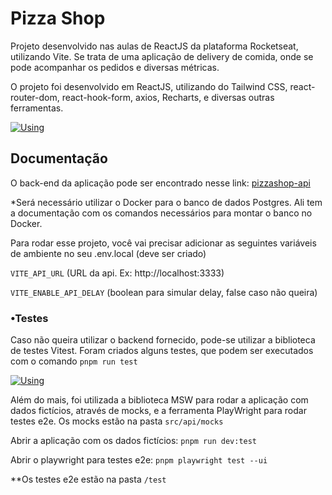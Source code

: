 
# Pizza Shop

Projeto desenvolvido nas aulas de ReactJS da plataforma Rocketseat, utilizando Vite. Se trata de uma aplicação de delivery de comida, onde se pode acompanhar os pedidos e diversas métricas.

O projeto foi desenvolvido em ReactJS, utilizando do Tailwind CSS, react-router-dom, react-hook-form, axios, Recharts, e diversas outras ferramentas.

[![Using](https://skillicons.dev/icons?i=react,vite,tailwind&perline=3)](https://skillicons.dev)
## Documentação

O back-end da aplicação pode ser encontrado nesse link: [pizzashop-api](https://github.com/rocketseat-education/pizzashop-api)

*Será necessário utilizar o Docker para o banco de dados Postgres. Ali tem a documentação com os comandos necessários para montar o banco no Docker.

Para rodar esse projeto, você vai precisar adicionar as seguintes variáveis de ambiente no seu .env.local (deve ser criado)

`VITE_API_URL` (URL da api. Ex: http://localhost:3333)

`VITE_ENABLE_API_DELAY` (boolean para simular delay, false caso não queira)


### •Testes 


Caso não queira utilizar o backend fornecido, pode-se utilizar a biblioteca de testes Vitest. Foram criados alguns testes, que podem ser executados com o comando `pnpm run test`

[![Using](https://skillicons.dev/icons?i=vitest&perline=3)](https://skillicons.dev)

Além do mais, foi utilizada a biblioteca MSW para rodar a aplicação com dados fictícios, através de mocks, e a ferramenta PlayWright para rodar testes e2e. Os mocks estão na pasta `src/api/mocks`

Abrir a aplicação com os dados fictícios: `pnpm run dev:test`

Abrir o playwright para testes e2e: `pnpm playwright test --ui`

**Os testes e2e estão na pasta `/test`